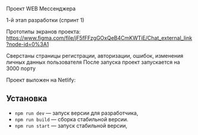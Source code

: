 Проект WEB Мессенджера

1-й этап разработки (спринт 1)

Прототипы экранов проекта: https://www.figma.com/file/jF5fFFzgGOxQeB4CmKWTiE/Chat_external_link?node-id=0%3A1

Сверстаны страницы регистрации, авторизации, ошибок, изменения личных данных пользователя
После запуска проект запускается на 3000 порту

Проект выложен на Netlify: 

## Установка

- `npm run dev` — запуск версии для разработчика,
- `npm run build` — сборка стабильной версии.
- `npm run start` — запуск стабильной версии,
